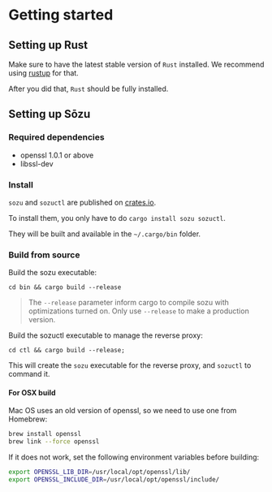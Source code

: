 # Getting started

## Setting up Rust

Make sure to have the latest stable version of `Rust` installed.
We recommend using [rustup][ru] for that.

After you did that, `Rust` should be fully installed.

## Setting up Sōzu

### Required dependencies

- openssl 1.0.1 or above
- libssl-dev

### Install

`sozu` and `sozuctl` are published on [crates.io][cr].

To install them, you only have to do `cargo install sozu sozuctl`.

They will be built and available in the `~/.cargo/bin` folder.

### Build from source

Build the sozu executable:

`cd bin && cargo build --release`

> The `--release` parameter inform cargo to compile sozu with optimizations turned on.
> Only use `--release` to make a production version.

Build the sozuctl executable to manage the reverse proxy:

`cd ctl && cargo build --release;`

This will create the `sozu` executable for the reverse proxy, and `sozuctl` to command it.

[ru]: https://rustup.rs
[cr]: https://crates.io/

#### For OSX build

Mac OS uses an old version of openssl, so we need to use one from Homebrew:

```bash
brew install openssl
brew link --force openssl
```

If it does not work, set the following environment variables before building:

```bash
export OPENSSL_LIB_DIR=/usr/local/opt/openssl/lib/
export OPENSSL_INCLUDE_DIR=/usr/local/opt/openssl/include/
```